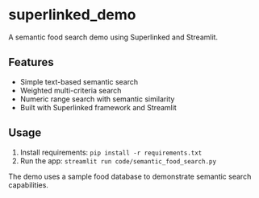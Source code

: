 # superlinked_demo

A semantic food search demo using Superlinked and Streamlit.

## Features
- Simple text-based semantic search
- Weighted multi-criteria search
- Numeric range search with semantic similarity
- Built with Superlinked framework and Streamlit

## Usage
1. Install requirements: `pip install -r requirements.txt`
2. Run the app: `streamlit run code/semantic_food_search.py`

The demo uses a sample food database to demonstrate semantic search capabilities.